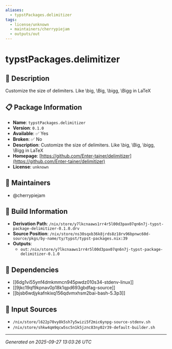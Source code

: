 ```yaml
---
aliases:
  - typstPackages.delimitizer
tags:
  - license/unknown
  - maintainers/cherrypiejam
  - outputs/out
---
```


# typstPackages.delimitizer

## 📝 Description

Customize the size of delimiters. Like \big, \Big, \bigg, \Bigg in LaTeX

## 📋 Package Information

- **Name**: `typstPackages.delimitizer`
- **Version**: `0.1.0`
- **Available**: ✅ Yes
- **Broken**: ✅ No
- **Description**: Customize the size of delimiters. Like \big, \Big, \bigg, \Bigg in LaTeX
- **Homepage**: [https://github.com/Enter-tainer/delimitizer](https://github.com/Enter-tainer/delimitizer)
- **License**: `unknown`
## 👥 Maintainers

- @cherrypiejam


## 🔧 Build Information

- **Derivation Path**: `/nix/store/y7lkcnaaws1rr4r5l00d3pax07qn6n7j-typst-package-delimitizer-0.1.0.drv`
- **Source Position**: `/nix/store/ns30sqxb36k8jrds8z18rv96bpnwc60d-source/pkgs/by-name/ty/typst/typst-packages.nix:39`
- **Outputs**:
  - `out`:  `/nix/store/y7lkcnaaws1rr4r5l00d3pax07qn6n7j-typst-package-delimitizer-0.1.0`

## 🔗 Dependencies

- [[6dg1vi55ynf4dmkmmcn945pwdz010s34-stdenv-linux]]
- [[9jkc19qf9kpnav0p18k1qpd693gbdfag-source]]
- [[bjsb6wdjykafnkixq156qdvmxhsm2bai-bash-5.3p3]]

## 📁 Input Sources

- `/nix/store/l622p70vy8k5sh7y5wizi5f2mic6ynpg-source-stdenv.sh`
- `/nix/store/shkw4qm9qcw5sc5n1k5jznc83ny02r39-default-builder.sh`

---
*Generated on 2025-09-27 13:03:26 UTC*
